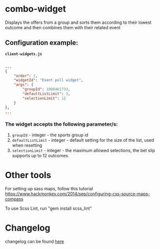 # combo-widget

Displays the offers from a group and sorts them according to their lowest outcome and then combines them with their related event

## Configuration example:

__`client-widgets.js`__

```json

...
{
    "order": 1,
    "widgetId": "Event poll widget",
    "args": {
        "groupId": 1000461733,
        "defaultListLimit": 3,
        "selectionLimit": 12
    }
},
...

```

### The widget accepts the following parameter/s:
1. `groupId` - integer - the sports group id
2. `defaultListLimit` - integer - default setting for the size of the list, used when resetting
3. `selectionLimit` - integer - the maximum allowed selections, the bet slip supports up to 12 outcomes

# Other tools

For setting up sass maps, follow this tutorial https://www.hackmonkey.com/2014/sep/configuring-css-source-maps-compass

To use Scss Lint, run "gem install scss_lint"

# Changelog

changelog can be found [here](CHANGELOG.md)
